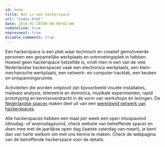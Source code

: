 ```yaml
---
id: home
title: Wat is een hackerspace
url: "index.html"
date: 2018-01-28T00:00:00+02:00
nodateline: true
noprevnext: true
disable_comments: true
---
```


Een hackerspace is een plek waar technisch en creatief gemotiveerde personen een gezamelijke
werkplaats en ontmoetingsplek in hebben. Hoewel geen hackerspace hetzelfde is, vindt men in
een van de vele Nederlandse hackerspaces vaak een electronica werkplaats,
een klein-mechanische werkplaats, een netwerk- en computer hacklab, een keuken en ontspanningsruimte.

Activiteiten die worden ontplooit zijn bijvoorbeeld visuele installaties, malware analysis,
telemetrie en domotica, muzikale experimenten, rapid prototyping en kennisoverdracht in de vorm
van workshops en lezingen. De [Nederlandse spaces](/kaart) maken deel uit van een [wereldwijd netwerk van hackerspaces](http://www.hackerspaces.org).

Alle hackerspaces hebben een maal per week een open inloopavond (dinsdag- of woensdagavond,
check website van betreffende space) en doen mee met de jaarlijkse open dag (laatste zaterdag
van maart), je bent dan van harte welkom om met ons kennis te maken.
Check de webpagina van de betreffende hackerspace voor de details.